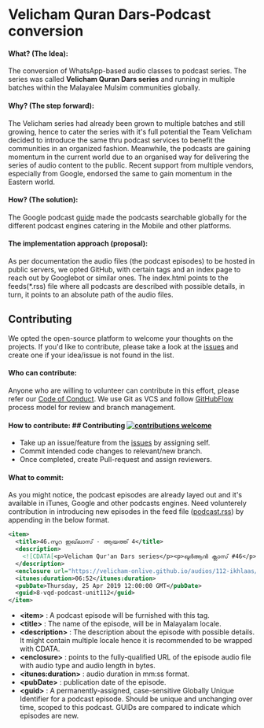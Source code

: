 # Velicham Quran Dars-Podcast conversion

#### What? (The Idea):
The conversion of WhatsApp-based audio classes to podcast series. The series was called **Velicham Quran Dars series** and running in multiple batches within the Malayalee Mulsim communities globally.

#### Why? (The step forward):
The Velicham series had already been grown to multiple batches and still growing, hence to cater the series with it's full potential the Team Velicham decided to introduce the same thru podcast services to benefit the communities in an organized fashion. Meanwhile, the podcasts are gaining momentum in the current world due to an organised way for delivering the series of audio content to the public. Recent support from multiple vendors, especially from Google, endorsed the same to gain momentum in the Eastern world.

#### How? (The solution):
The Google podcast [guide](https://developers.google.com/search/docs/data-types/podcast) made the podcasts searchable globally for the different podcast engines catering in the Mobile and other platforms.

#### The implementation approach (proposal):
As per documentation the audio files (the podcast episodes) to be hosted in public servers, we opted GitHub, with certain tags and an index page to reach out by Googlebot or similar ones. The index.html points to the feeds(\*.rss) file where all podcasts are described with possible details, in turn, it points to an absolute path of the audio files.

## Contributing

We opted the open-source platform to welcome your thoughts on the projects. If you'd like to contribute, please take a look at the [issues](https://github.com/velicham-onlive/velicham-onlive.github.io/issues) and create one if your idea/issue is not found in the list.

#### Who can contribute:
Anyone who are willing to volunteer can contribute in this effort, please refer our [Code of Conduct](https://github.com/velicham-onlive/velicham-onlive.github.io/blob/master/CODE_OF_CONDUCT.md).
We use Git as VCS and follow [GitHubFlow](https://guides.github.com/introduction/flow/) process model for review and branch management.

#### How to contribute: ## Contributing [![contributions welcome](https://img.shields.io/badge/contributions-welcome-brightgreen.svg?style=flat)](https://github.com/velicham-onlive/velicham-onlive.github.io/issues)

- Take up an issue/feature from the [issues](https://github.com/velicham-onlive/velicham-onlive.github.io/issues) by assigning self.
- Commit intended code changes to relevant/new branch.
- Once completed, create Pull-request and assign reviewers.

#### What to commit:
As you might notice, the podcast episodes are already layed out and it's available in iTunes, Google and other podcasts engines. Need volunterely contribution in introducing new episodes in the feed file ([podcast.rss](https://github.com/velicham-onlive/velicham-onlive.github.io/blob/master/podcast.rss)) by appending in the below format.

```xml
<item>
  <title>46.സൂറ ഇഖ്‌ലാസ് - ആയത്ത് 4</title>
  <description>
    <![CDATA[<p>Velicham Qur'an Dars series</p><p>ഖുർആൻ ക്ലാസ് #46</p><p>💠Surah Al-Iklas💠<br />ആയത്ത്-4</p><p>وَلَمْ يَكُن لَّهُۥ كُفُوًا أَحَدٌۢ <br /> അവനു തുല്യനായി ആരുമില്ല.</p><p>🔸Admin Team Onlive🔸</p>]]>
  </description>
  <enclosure url="https://velicham-onlive.github.io/audios/112-ikhlaas/8-vqd-podcast-unit112.m4a" type="audio/m4a" length="708000"/>
  <itunes:duration>06:52</itunes:duration>
  <pubDate>Thursday, 25 Apr ‎2019 ‏‎12:00:00 GMT</pubDate>
  <guid>8-vqd-podcast-unit112</guid>
</item>
```

- **&lt;item&gt;** : A podcast episode will be furnished with this tag.
- **&lt;title&gt;** : The name of the episode, will be in Malayalam locale.
- **&lt;description&gt;** : The description about the episode with possible details. It might contain multiple locale hence it is recommended to be wrapped with CDATA.
- **&lt;enclosure&gt;** : points to the fully-qualified URL of the episode audio file with audio type and audio length in bytes.
- **&lt;itunes:duration&gt;** : audio duration in mm:ss format.
- **&lt;pubDate&gt;** : publication date of the episode.
- **&lt;guid&gt;** : A permanently-assigned, case-sensitive Globally Unique Identifier for a podcast episode. Should be unique and unchanging over time, scoped to this podcast. GUIDs are compared to indicate which episodes are new.
  
